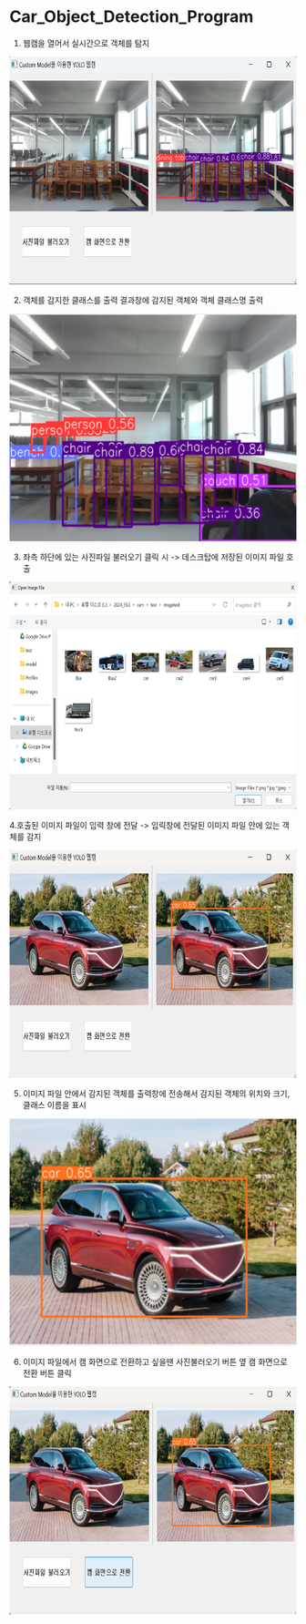 # Car_Object_Detection_Program

1. 웹캠을 열어서 실시간으로 객체를 탐지
<p align="center">
<img src="./myModels/cam_img_1.png" alt="Image 1" width="700" height="400">
<br>
</p>

2. 객체를 감지한 클래스를 출력 결과창에 감지된 객체와 객체 클래스명 출력
<p align="center">
<img src="./myModels/cam_img_2.png" alt="Image 1" width="700" height="400">
<br>
</p>

3. 좌측 하단에 있는 사진파일 불러오기 클릭 시 -> 데스크탑에 저장된 이미지 파일 호출
<p align="center">
<img src="./myModels/cam_img_3.png" alt="Image 1" width="700" height="400">
<br>
</p>

4.호출된 이미지 파일이 입력 창에 전달 -> 입릭창에 전달된 이미지 파일 안에 있는 객체를 감지
<p align="center">
<img src="./myModels/cam_img_4.png" alt="Image 1" width="700" height="400">
<br>
</p>

5. 이미지 파일 안에서 감지된 객체를 출력창에 전송해서 감지된 객체의 위치와 크기, 클래스 이름을 표시
<p align="center">
<img src="./myModels/cam_img_5.png" alt="Image 1" width="700" height="400">
<br>
</p>

6. 이미지 파일에서 캠 화면으로 전환하고 싶을땐 사진불러오기 버튼 옆 캠 화면으로 전환 버튼 클릭
<p align="center">
<img src="./myModels/cam_img_6.png" alt="Image 1" width="700" height="400">
<br>
</p>
